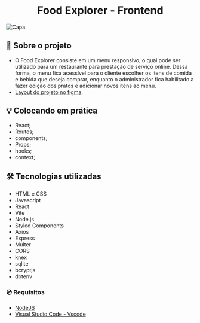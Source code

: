 
# <center>Food Explorer - Frontend</center>

![Capa](imagem)

## :memo: Sobre o projeto

- O Food Explorer consiste em um menu responsivo, o qual pode ser utilizado para um restaurante para prestação de serviço online. Dessa forma, o menu fica acessível para o cliente escolher os itens de comida e bebida que deseja comprar, enquanto o administrador fica habilitado a fazer edição dos pratos e adicionar novos itens ao menu.
- [Layout do projeto no figma](https://www.figma.com/file/MtkdLx0zN7OrLa1Fv1u4Zm/food-explorer-v2-(Community)?node-id=201%3A1532&mode=dev).
  

## :bulb: Colocando em prática

- React;
- Routes;
- components;
- Props;
- hooks;
- context;

## 🛠️ Tecnologias utilizadas

- HTML e CSS
- Javascript
- React
- Vite
- Node.js
- Styled Components
- Axios
- Express
- Multer
- CORS
- knex
- sqlite
- bcryptjs
- dotenv


### :cd: Requisitos
- [NodeJS](https://nodejs.org/en/) 
- [Visual Studio Code - Vscode](https://code.visualstudio.com/)


